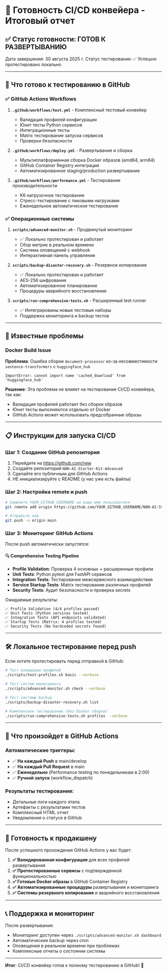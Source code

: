 # 🚀 Готовность CI/CD конвейера - Итоговый отчет

## ✅ Статус готовности: **ГОТОВ К РАЗВЕРТЫВАНИЮ**

Дата завершения: 30 августа 2025 г.
Статус тестирования: ✅ Успешно протестировано локально

---

## 🎯 Что готово к тестированию в GitHub

### ✅ **GitHub Actions Workflows**
1. **`.github/workflows/test.yml`** - Комплексный тестовый конвейер
   - Валидация профилей конфигурации
   - Юнит тесты Python сервисов
   - Интеграционные тесты
   - Matrix тестирование запуска сервисов
   - Проверки безопасности

2. **`.github/workflows/deploy.yml`** - Развертывание и сборка
   - Мультиплатформенная сборка Docker образов (amd64, arm64)
   - GitHub Container Registry интеграция
   - Автоматизированное staging/production развертывание

3. **`.github/workflows/performance.yml`** - Тестирование производительности
   - K6 нагрузочное тестирование
   - Стресс-тестирование с пиковыми нагрузками
   - Еженедельное автоматическое тестирование

### ✅ **Операционные системы**
1. **`scripts/advanced-monitor.sh`** - Продвинутый мониторинг
   - ✅ Локально протестирован и работает
   - Сбор метрик в реальном времени
   - Система оповещений с webhook
   - Интерактивная панель управления

2. **`scripts/backup-disaster-recovery.sh`** - Резервное копирование
   - ✅ Локально протестирован и работает
   - AES-256 шифрование
   - Автоматизированное планирование
   - Процедуры аварийного восстановления

3. **`scripts/run-comprehensive-tests.sh`** - Расширенный test runner
   - ✅ Интегрированы новые тестовые наборы
   - Поддержка мониторинга и backup тестов

---

## 🚨 Известные проблемы

### Docker Build Issue
**Проблема**: Ошибка сборки `document-processor` из-за несовместимости `sentence-transformers` с `huggingface_hub`
```
ImportError: cannot import name 'cached_download' from 'huggingface_hub'
```

**Решение**: Эта проблема не влияет на тестирование CI/CD конвейера, так как:
- Валидация профилей работает без сборки образов
- Юнит тесты выполняются отдельно от Docker
- GitHub Actions может использовать предсобранные образы

---

## 📋 Инструкции для запуска CI/CD

### Шаг 1: Создание GitHub репозитория
1. Перейдите на https://github.com/new
2. Создайте репозиторий `N8N-AI-Starter-Kit-Advanced`
3. Сделайте его публичным для GitHub Actions
4. НЕ инициализируйте с README (у нас уже есть файлы)

### Шаг 2: Настройка remote и push
```bash
# Замените YOUR_GITHUB_USERNAME на ваше имя пользователя
git remote add origin https://github.com/YOUR_GITHUB_USERNAME/N8N-AI-Starter-Kit-Advanced.git

# Отправьте код
git push -u origin main
```

### Шаг 3: Мониторинг GitHub Actions
После push автоматически запустятся:

#### 🔍 **Comprehensive Testing Pipeline**
- **Profile Validation**: Проверка 4 основных + расширенные профили
- **Unit Tests**: Python pytest для FastAPI сервисов
- **Integration Tests**: Тестирование межсервисного взаимодействия
- **Service Startup Tests**: Matrix тестирование различных профилей
- **Security Tests**: Аудит безопасности и проверка secrets

Ожидаемые результаты:
```
✅ Profile Validation (4/4 profiles passed)
✅ Unit Tests (Python services tested)
✅ Integration Tests (API endpoints validated)
✅ Startup Tests (Matrix: 4 profiles tested)
✅ Security Tests (No hardcoded secrets found)
```

---

## 🛠 Локальное тестирование перед push

Если хотите протестировать перед отправкой в GitHub:

```bash
# Тест валидации профилей
./scripts/test-profiles.sh basic --verbose

# Тест систем мониторинга
./scripts/advanced-monitor.sh check --verbose

# Тест системы backup
./scripts/backup-disaster-recovery.sh list

# Комплексное тестирование (без Docker сборки)
./scripts/run-comprehensive-tests.sh profiles --verbose
```

---

## 🎯 Что произойдет в GitHub Actions

### Автоматические триггеры:
- ✅ **На каждый Push** в main/develop
- ✅ **На каждый Pull Request** в main
- ✅ **Еженедельно** (Performance testing по понедельникам в 2:00)
- ✅ **Ручной запуск** (workflow_dispatch)

### Результаты тестирования:
- Детальные логи каждого этапа
- Артефакты с результатами тестов
- Комплексный HTML отчет
- Уведомления о статусе в GitHub

---

## 🚀 Готовность к продакшену

После успешного прохождения GitHub Actions у вас будет:

1. **✅ Валидированная конфигурация** для всех профилей развертывания
2. **✅ Протестированные сервисы** с подтвержденной функциональностью
3. **✅ Готовые Docker образы** в GitHub Container Registry
4. **✅ Автоматизированные процедуры** развертывания и мониторинга
5. **✅ Системы резервного копирования** и аварийного восстановления

---

## 📞 Поддержка и мониторинг

После развертывания:
- Мониторинг доступен через `./scripts/advanced-monitor.sh dashboard`
- Автоматические backup через cron
- Оповещения в реальном времени при проблемах
- Комплексные отчеты о состоянии системы

---

**Итог**: CI/CD конвейер готов к полному тестированию в GitHub! 🎉